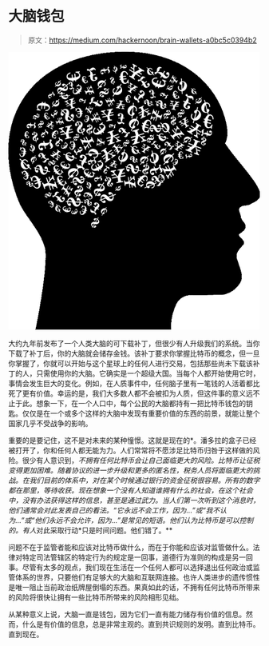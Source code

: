 # 大脑钱包

> 原文：<https://medium.com/hackernoon/brain-wallets-a0bc5c0394b2>

![](img/a64bafa41981538012d1250c535071c5.png)

大约九年前发布了一个人类大脑的可下载补丁，但很少有人升级我们的系统。当你下载了补丁后，你的大脑就会储存金钱。该补丁要求你掌握比特币的概念，但一旦你掌握了，你就可以开始与这个星球上的任何人进行交易，包括那些尚未下载该补丁的人，只需使用你的大脑。它确实是一个超级大国。当每个人都开始使用它时，事情会发生巨大的变化。例如，在人质事件中，任何脑子里有一笔钱的人活着都比死了更有价值。幸运的是，我们大多数人都不会被扣为人质，但这件事的意义远不止于此。想象一下，在一个人口中，每个公民的大脑都持有一把比特币钱包的钥匙。仅仅是在一个或多个这样的大脑中发现有重要价值的东西的前景，就能让整个国家几乎不受战争的影响。

重要的是要记住，这不是对未来的某种憧憬。这就是现在的*。潘多拉的盒子已经被打开了，你和任何人都无能为力。人们常常将不愿涉足比特币归咎于这样做的风险。很少有人意识到，*不拥有任何比特币会让自己面临更大的风险。比特币让征税变得更加困难。随着协议的进一步升级和更多的匿名性，税务人员将面临更大的挑战。在我们目前的体系中，对在某个时候通过银行的资金征税很容易。所有的数字都在那里，等待收获。现在想象一个没有人知道谁拥有什么的社会，在这个社会中，没有办法获得这样的信息，甚至是通过武力。当人们第一次听到这个消息时，他们通常会对此发表自己的看法。“它永远不会工作，因为…”或“我不认为…”或“他们永远不会允许，因为…”是常见的短语。他们认为比特币是可以控制的。有人*对此采取行动*只是时间问题。他们错了。**

问题不在于监管者能和应该对比特币做什么，而在于你能和应该对监管做什么。法律对特定司法管辖区的特定行为的规定是一回事，道德行为准则的构成是另一回事。尽管有太多的观点，我们现在生活在一个任何人都可以选择退出任何政治或监管体系的世界，只要他们有足够大的大脑和互联网连接。也许人类进步的遗传惯性是唯一阻止当前政治纸牌屋倒塌的东西。果真如此的话，不拥有任何比特币所带来的风险将很快让拥有一些比特币所带来的风险相形见绌。

从某种意义上说，大脑一直是钱包，因为它们一直有能力储存有价值的信息。然而，什么是有价值的信息，总是非常主观的。直到共识规则的发明。直到比特币。直到现在。